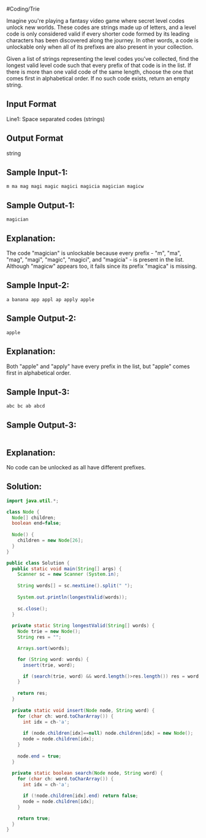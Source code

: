 #Coding/Trie 

Imagine you're playing a fantasy video game where secret level codes unlock new worlds. These codes are strings made up of letters, and a level code is only considered valid if every shorter code formed by its leading characters has been discovered along the journey. In other words, a code is unlockable only when all of its prefixes are also present in your collection.

Given a list of strings representing the level codes you’ve collected, find the longest valid level code such that every prefix of that code is in the list. If there is more than one valid code of the same length, choose the one that comes first in alphabetical order. If no such code exists, return an empty string.

Input Format
-------------
Line1: Space separated codes (strings)
 
Output Format
--------------
string 


Sample Input-1:
----------
```
m ma mag magi magic magici magicia magician magicw
```

Sample Output-1:
----------
```
magician
```

Explanation:
----------
The code "magician" is unlockable because every prefix - "m", "ma", "mag", "magi", "magic", "magici", and "magicia" - is present in the list. Although "magicw" appears too, it fails since its prefix "magica" is missing.


Sample Input-2:
----------
```
a banana app appl ap apply apple
```

Sample Output-2: 
----------
```
apple
```

Explanation:
----------
Both "apple" and "apply" have every prefix in the list, but "apple" comes first in alphabetical order.

Sample Input-3:
----------
```
abc bc ab abcd
```

Sample Output-3: 
----------
```

```

Explanation:
----------
No code can be unlocked as all have different prefixes.

## Solution:

```java
import java.util.*;

class Node {
  Node[] children;
  boolean end=false;
  
  Node() {
    children = new Node[26];
  }
}

public class Solution {
  public static void main(String[] args) {
    Scanner sc = new Scanner (System.in);
    
    String words[] = sc.nextLine().split(" ");
    
    System.out.println(longestValid(words));
    
    sc.close();
  }
  
  private static String longestValid(String[] words) {
    Node trie = new Node();
    String res = "";

    Arrays.sort(words);

    for (String word: words) {
      insert(trie, word);

      if (search(trie, word) && word.length()>res.length()) res = word;
    }
    
    return res;
  }
  
  private static void insert(Node node, String word) {
    for (char ch: word.toCharArray()) {
      int idx = ch-'a';
      
      if (node.children[idx]==null) node.children[idx] = new Node();
      node = node.children[idx];
    }
    
    node.end = true;
  }
  
  private static boolean search(Node node, String word) {    
    for (char ch: word.toCharArray()) {
      int idx = ch-'a';

      if (!node.children[idx].end) return false;
      node = node.children[idx];
    }

    return true;
  }
}
```
